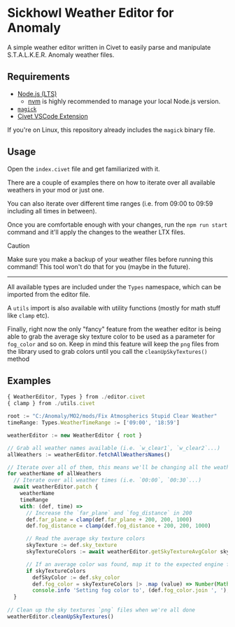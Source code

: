 # Sickhowl Weather Editor for Anomaly

A simple weather editor written in Civet to easily parse and manipulate S.T.A.L.K.E.R. Anomaly weather files.

## Requirements

- [Node.js (LTS)](https://nodejs.org/en)
  - [nvm](https://github.com/nvm-sh/nvm) is highly recommended to manage your local Node.js version.
- [`magick`](https://imagemagick.org/script/download.php#:~:text=an%20iOS%20application.-,Windows%20Binary%20Release,-ImageMagick%20runs%20on)
- [Civet VSCode Extension](https://civet.dev/integrations#vscode)

If you're on Linux, this repository already includes the `magick` binary file.

## Usage

Open the `index.civet` file and get familiarized with it.

There are a couple of examples there on how to iterate over all available weathers in your mod or just one.

You can also iterate over different time ranges (i.e. from 09:00 to 09:59 including all times in between).

Once you are comfortable enough with your changes, run the `npm run start` command and it'll apply the changes to the weather LTX files.

> [!CAUTION]
> Make sure you make a backup of your weather files before running this command!
> This tool won't do that for you (maybe in the future).

---

All available types are included under the `Types` namespace, which can be imported from the editor file.

A `utils` import is also available with utility functions (mostly for math stuff like `clamp` etc).

Finally, right now the only "fancy" feature from the weather editor is being able to grab the average sky texture color to be used as a parameter for `fog_color` and so on. Keep in mind this feature will keep the `png` files from the library used to grab colors until you call the `cleanUpSkyTextures()` method

## Examples

```ts
{ WeatherEditor, Types } from ./editor.civet
{ clamp } from ./utils.civet

root := "C:/Anomaly/MO2/mods/Fix Atmospherics Stupid Clear Weather"
timeRange: Types.WeatherTimeRange := ['09:00', '18:59']

weatherEditor := new WeatherEditor { root }

// Grab all weather names available (i.e. `w_clear1`, `w_clear2`...)
allWeathers := weatherEditor.fetchAllWeathersNames()

// Iterate over all of them, this means we'll be changing all the weather files
for weatherName of allWeathers
  // Iterate over all weather times (i.e. `00:00`, `00:30`...)
  await weatherEditor.patch {
    weatherName
    timeRange
    with: (def, time) =>
      // Increase the `far_plane` and `fog_distance` in 200
      def.far_plane = clamp(def.far_plane + 200, 200, 1000)
      def.fog_distance = clamp(def.fog_distance + 200, 200, 1000)

      // Read the average sky texture colors
      skyTexture := def.sky_texture
      skyTextureColors := await weatherEditor.getSkyTextureAvgColor skyTexture

      // If an average color was found, map it to the expected engine format and used them as the `fog_color`
      if skyTextureColors
        defSkyColor := def.sky_color
        def.fog_color = skyTextureColors |> .map (value) => Number(Math.max(0.01, value - 0.1).toFixed(2))
        console.info 'Setting fog color to', (def.fog_color.join ', '), 'for', skyTexture
  }
  
// Clean up the sky textures `png` files when we're all done
weatherEditor.cleanUpSkyTextures()
```
